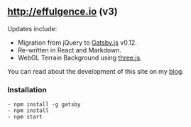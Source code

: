 ## http://effulgence.io (v3)

Updates include:
- Migration from jQuery to [Gatsby.js](https://gatsbyjs.org) v0.12.
- Re-written in React and Markdown.
- WebGL Terrain Background using [three.js](http://threejs.org).

You can read about the development of this site on my [blog](http://effulgence.io/blog/evolution-of-effulgence/).

### Installation

```
- npm install -g gatsby
- npm install
- npm start
```